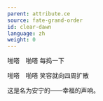 ```yaml
---
parent: attribute.ce
source: fate-grand-order
id: clear-dawn
language: zh
weight: 0
---
```


啪嗒　啪嗒
每捣一下

啪嗒　啪嗒
笑容就向四周扩散

这是名为安宁的——幸福的声响。
